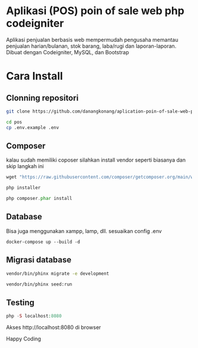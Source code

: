 # Aplikasi (POS) poin of sale web php codeigniter
Aplikasi penjualan berbasis web mempermudah pengusaha memantau penjualan harian/bulanan, stok barang, laba/rugi dan laporan-laporan. Dibuat dengan Codeigniter, MySQL, dan Bootstrap

# Cara Install

## Clonning repositori

```bash
git clone https://github.com/danangkonang/aplication-poin-of-sale-web-php-codeigniter.git pos

cd pos
cp .env.example .env
```

## Composer

kalau sudah memiliki coposer silahkan install vendor seperti biasanya dan skip langkah ini 

```php
wget "https://raw.githubusercontent.com/composer/getcomposer.org/main/web/installer"

php installer

php composer.phar install
```

## Database
Bisa juga menggunakan xampp, lamp, dll. sesuaikan config .env
```
docker-compose up --build -d
```

## Migrasi database

```bash
vendor/bin/phinx migrate -e development

vendor/bin/phinx seed:run
```

## Testing

```php
php -S localhost:8080
```

Akses http://localhost:8080 di browser

Happy Coding

<!-- danangkonang21@gmail.com -->